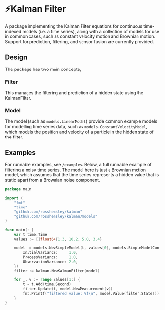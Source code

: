 # ⚡️Kalman Filter

A package implementing the Kalman Filter equations for continuous time-indexed models (i.e. a time series),
along with a collection of models for use in common cases, such as constant velocity motion and Brownian motion.
Support for prediction, filtering, and sensor fusion are currently provided.

## Design
The package has two main concepts,

### Filter
This manages the filtering and prediction of a hidden state using the KalmanFilter.

### Model

The model (such as `models.LinearModel`) provide common example models for modelling
time series data, such as `models.ConstantVelocityModel`, which models the position
and velocity of a particle in the hidden state of the filter.

## Examples

For runnable examples, see `/examples`. Below, a full runnable example of filtering
a noisy time series. The model here is just a Brownian motion model, which assumes
that the time series represents a hidden value that is static apart from a Brownian noise
component.

```go
package main

import (
	"fmt"
	"time"
	"github.com/rosshemsley/kalman"
	"github.com/rosshemsley/kalman/models"
)

func main() {
	var t time.Time
	values := []float64{1.3, 10.2, 5.0, 3.4}

	model := models.NewSimpleModel(t, values[0], models.SimpleModelConfig{
		InitialVariance:     1.0,
		ProcessVariance:     1.0,
		ObservationVariance: 2.0,
	})
	filter := kalman.NewKalmanFilter(model)

	for _, v := range values[1:] {
		t = t.Add(time.Second)
		filter.Update(t, model.NewMeasurement(v))
		fmt.Printf("filtered value: %f\n", model.Value(filter.State()))
	}
}
```
